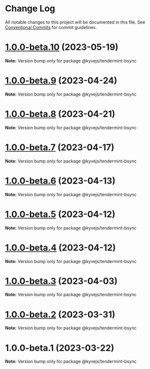 # Change Log

All notable changes to this project will be documented in this file.
See [Conventional Commits](https://conventionalcommits.org) for commit guidelines.

# [1.0.0-beta.10](https://github.com/KYVENetwork/kyvejs/compare/@kyvejs/tendermint-bsync@1.0.0-beta.9...@kyvejs/tendermint-bsync@1.0.0-beta.10) (2023-05-19)

**Note:** Version bump only for package @kyvejs/tendermint-bsync





# [1.0.0-beta.9](https://github.com/KYVENetwork/kyvejs/compare/@kyvejs/tendermint-bsync@1.0.0-beta.8...@kyvejs/tendermint-bsync@1.0.0-beta.9) (2023-04-24)

**Note:** Version bump only for package @kyvejs/tendermint-bsync

# [1.0.0-beta.8](https://github.com/KYVENetwork/kyvejs/compare/@kyvejs/tendermint-bsync@1.0.0-beta.7...@kyvejs/tendermint-bsync@1.0.0-beta.8) (2023-04-21)

**Note:** Version bump only for package @kyvejs/tendermint-bsync

# [1.0.0-beta.7](https://github.com/KYVENetwork/kyvejs/compare/@kyvejs/tendermint-bsync@1.0.0-beta.6...@kyvejs/tendermint-bsync@1.0.0-beta.7) (2023-04-17)

**Note:** Version bump only for package @kyvejs/tendermint-bsync

# [1.0.0-beta.6](https://github.com/KYVENetwork/kyvejs/compare/@kyvejs/tendermint-bsync@1.0.0-beta.5...@kyvejs/tendermint-bsync@1.0.0-beta.6) (2023-04-13)

**Note:** Version bump only for package @kyvejs/tendermint-bsync

# [1.0.0-beta.5](https://github.com/KYVENetwork/kyvejs/compare/@kyvejs/tendermint-bsync@1.0.0-beta.4...@kyvejs/tendermint-bsync@1.0.0-beta.5) (2023-04-12)

**Note:** Version bump only for package @kyvejs/tendermint-bsync

# [1.0.0-beta.4](https://github.com/KYVENetwork/kyvejs/compare/@kyvejs/tendermint-bsync@1.0.0-beta.3...@kyvejs/tendermint-bsync@1.0.0-beta.4) (2023-04-12)

**Note:** Version bump only for package @kyvejs/tendermint-bsync

# [1.0.0-beta.3](https://github.com/KYVENetwork/kyvejs/compare/@kyvejs/tendermint-bsync@1.0.0-beta.2...@kyvejs/tendermint-bsync@1.0.0-beta.3) (2023-04-03)

**Note:** Version bump only for package @kyvejs/tendermint-bsync

# [1.0.0-beta.2](https://github.com/KYVENetwork/kyvejs/compare/@kyvejs/tendermint-bsync@1.0.0-beta.1...@kyvejs/tendermint-bsync@1.0.0-beta.2) (2023-03-31)

**Note:** Version bump only for package @kyvejs/tendermint-bsync

# 1.0.0-beta.1 (2023-03-22)

**Note:** Version bump only for package @kyvejs/tendermint-bsync
